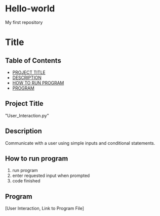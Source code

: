 # Hello-world
My first repository

# Title

## Table of Contents

- [PROJECT TITLE](#Project-Title)
- [DESCRIPTION](#Description)
- [HOW TO RUN PROGRAM](#How-to-run-program)
- [PROGRAM](#Program)

## Project Title

"User_Interaction.py"

## Description

Communicate with a user using simple inputs and conditional statements.

## How to run program

1. run program
2. enter requested input when prompted
3. code finished

## Program

[User Interaction, Link to Program File]

